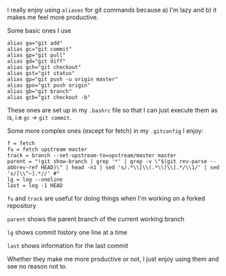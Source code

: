 I really enjoy using `aliases` for git commands because a) I'm lazy
and b) it makes me feel more productive.

Some basic ones I use

```
alias ga="git add"
alias gc="git commit"
alias gp="git pull"
alias gd="git diff"
alias gch="git checkout"
alias gst="git status"
alias gp="git push -u origin master"
alias gpo="git push origin"
alias gb="git branch"
alias gcb="git checkout -b"

```

These ones are set up in my `.bashrc` file so that I can just execute them as
is, i.e `gc` -> `git commit`.

Some more complex ones (except for fetch) in my `.gitconfig` I enjoy:

```
f = fetch
fu = fetch upstream master
track = branch --set-upstream-to=upstream/master master
parent = "!git show-branch | grep '*' | grep -v \"$(git rev-parse --abbrev-ref HEAD)\" | head -n1 | sed 's/.*\\[\\(.*\\)\\].*/\\1/' | sed 's/[\\^~].*//' #"
lg = log --oneline
last = log -1 HEAD
```  

`fu` and `track` are useful for doing things when I'm working on a forked repository

`parent` shows the parent branch of the current working branch

`lg` shows commit history one line at a time

`last` shows information for the last commit 

Whether they make me more productive or not, I just enjoy using them and see no
reason not to.

